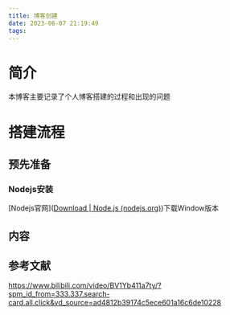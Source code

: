 ```yaml
---
title: 博客创建
date: 2023-06-07 21:19:49
tags: 
---
```

# 简介

本博客主要记录了个人博客搭建的过程和出现的问题

# 搭建流程

## 预先准备

### Nodejs安装

[Nodejs官网]([Download | Node.js (nodejs.org)](https://nodejs.org/en/download))下载Window版本





内容
---

## 参考文献
https://www.bilibili.com/video/BV1Yb411a7ty/?spm_id_from=333.337.search-card.all.click&vd_source=ad4812b39174c5ece601a16c6de10228